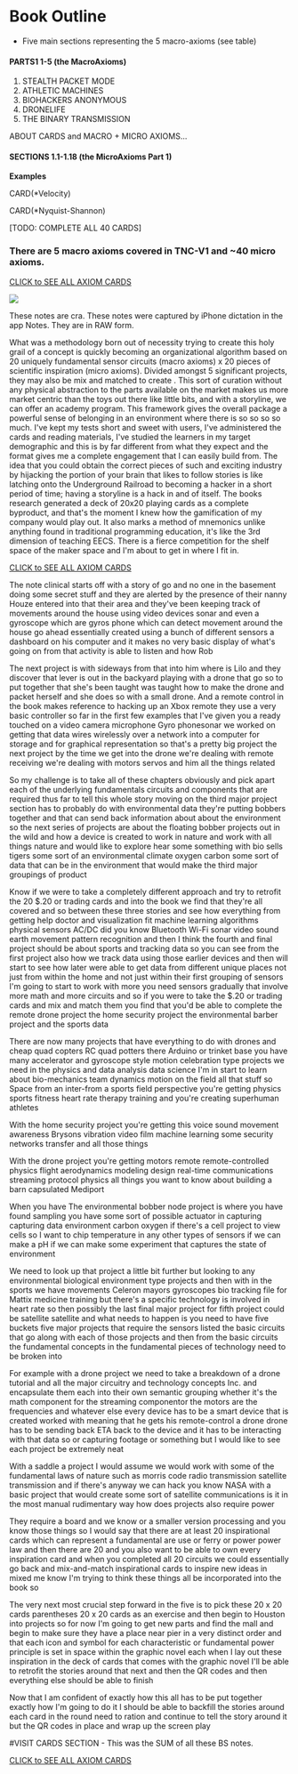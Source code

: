 # Book Outline

* Five main sections representing the 5 macro-axioms (see table)

#### PARTS1 1-5 (the MacroAxioms)

1. STEALTH PACKET MODE
2. ATHLETIC MACHINES
3. BIOHACKERS ANONYMOUS
4. DRONELIFE
5. THE BINARY TRANSMISSION

ABOUT CARDS and MACRO + MICRO AXIOMS...

#### SECTIONS 1.1-1.18 (the MicroAxioms Part 1)

**Examples**

CARD(*Velocity)

CARD(*Nyquist-Shannon)

[TODO: COMPLETE ALL 40 CARDS]



### There are 5 macro axioms covered in TNC-V1 and ~40 micro axioms.

[CLICK to SEE ALL AXIOM CARDS](https://frangucc.gitbooks.io/gamifyed/content/cards.html)

![](https://cl.ly/3b1N47292o0M/nyquist-shannon.jpg)


These notes are cra. These notes were captured by iPhone dictation in the app Notes. They are in RAW form. 

What was a methodology born out of necessity trying to create this holy grail of a concept is quickly becoming an organizational algorithm based on 20 uniquely fundamental sensor circuits (macro axioms) x 20 pieces of scientific inspiration (micro axioms). Divided amongst 5 significant projects, they may also be mix and matched to create . This sort of curation without any physical abstraction to the parts available on the market makes us more market centric than the toys out there like little bits, and with a storyline, we can offer an academy program. This framework gives the overall package a powerful sense of belonging in an environment where there is so so so so much. I've kept my tests short and sweet with users, I've administered the cards and reading materials, I've studied the learners in my target demographic and this is by far different from what they expect and the format gives me a complete engagement that I can easily build from. The idea that you could obtain the correct pieces of such and exciting industry by hijacking the portion of your brain that likes to follow stories is like latching onto the Underground Railroad to becoming a hacker in a short period of time; having a storyline is a hack in and of itself. The books research generated a deck of 20x20 playing cards as a complete byproduct, and that's the moment I knew how the gamification of my company would play out. It also marks a method of mnemonics unlike anything found in traditional programming education, it's like the 3rd dimension of teaching EECS. There is a fierce competition for the shelf space of the maker space and I'm about to get in where I fit in. 

[CLICK to SEE ALL AXIOM CARDS](https://frangucc.gitbooks.io/gamifyed/content/cards.html)


The note clinical starts off with a story of go and no one in the basement doing some secret stuff and they are alerted by the presence of their nanny Houze entered into that their area and they've been keeping track of movements around the house using video devices sonar and even a gyroscope which are gyros phone which can detect movement around the house go ahead essentially created using a bunch of different sensors a dashboard on his computer and it makes no very basic display of what's going on from that activity is able to listen and how Rob



The next project is with sideways from that into him where is Lilo and they discover that lever is out in the backyard playing with a drone that go so to put together that she's been taught was taught how to make the drone and packet herself and she does so with a small drone. And a remote control in the book makes reference to hacking up an Xbox remote they use a very basic controller so far in the first few examples that I've given you a ready touched on a video camera microphone Gyro phonesonar we worked on getting that data wires wirelessly over a network into a computer for storage and for graphical representation so that's a pretty big project the next project by the time we get into the drone we're dealing with remote receiving we're dealing with motors servos and him all the things related



So my challenge is to take all of these chapters obviously and pick apart each of the underlying fundamentals circuits and components that are required thus far to tell this whole story moving on the third major project section has to probably do with environmental data they're putting bobbers together and that can send back information about about the environment so the next series of projects are about the floating bobber projects out in the wild and how a device is created to work in nature and work with all things nature and would like to explore hear some something with bio sells tigers some sort of an environmental climate oxygen carbon some sort of data that can be in the environment that would make the third major groupings of product



Know if we were to take a completely different approach and try to retrofit the 20 $.20 or trading cards and into the book we find that they're all covered and so between these three stories and see how everything from getting help doctor and visualization fit machine learning algorithms physical sensors AC/DC did you know Bluetooth Wi-Fi sonar video sound earth movement pattern recognition and then I think the fourth and final project should be about sports and tracking data so you can see from the first project also how we track data using those earlier devices and then will start to see how later were able to get data from different unique places not just from within the home and not just within their first grouping of sensors I'm going to start to work with more you need sensors gradually that involve more math and more circuits and so if you were to take the $.20 or trading cards and mix and match them you find that you'd be able to complete the remote drone project the home security project the environmental barber project and the sports data



There are now many projects that have everything to do with drones and cheap quad copters RC quad potters there Arduino or trinket base you have many accelerator and gyroscope style motion celebration type projects we need in the physics and data analysis data science I'm in start to learn about bio-mechanics team dynamics motion on the field all that stuff so Space from an inter-from a sports field perspective you're getting physics sports fitness heart rate therapy training and you're creating superhuman athletes



With the home security project you're getting this voice sound movement awareness Brysons vibration video film machine learning some security networks transfer and all those things



With the drone project you're getting motors remote remote-controlled physics flight aerodynamics modeling design real-time communications streaming protocol physics all things you want to know about building a barn capsulated Mediport



When you have The environmental bobber node project is where you have found sampling you have some sort of possible actuator in capturing capturing data environment carbon oxygen if there's a cell project to view cells so I want to chip temperature in any other types of sensors if we can make a pH if we can make some experiment that captures the state of environment



We need to look up that project a little bit further but looking to any environmental biological environment type projects and then with in the sports we have movements Celeron mayors gyroscopes bio tracking file for Mattix medicine training but there's a specific technology is involved in heart rate so then possibly the last final major project for fifth project could be satellite satellite and what needs to happen is you need to have five buckets five major projects that require the sensors listed the basic circuits that go along with each of those projects and then from the basic circuits the fundamental concepts in the fundamental pieces of technology need to be broken into



For example with a drone project we need to take a breakdown of a drone tutorial and all the major circuitry and technology concepts Inc. and encapsulate them each into their own semantic grouping whether it's the math component for the streaming componentor the motors are the frequencies and whatever else every device has to be a smart device that is created worked with meaning that he gets his remote-control a drone drone has to be sending back ETA back to the device and it has to be interacting with that data so or capturing footage or something but I would like to see each project be extremely neat



With a saddle a project I would assume we would work with some of the fundamental laws of nature such as morris code radio transmission satellite transmission and if there's anyway we can hack you know NASA with a basic project that would create some sort of satellite communications is it in the most manual rudimentary way how does projects also require power



They require a board and we know or a smaller version processing and you know those things so I would say that there are at least 20 inspirational cards which can represent a fundamental are use or ferry or power power law and then there are 20 and you also want to be able to own every inspiration card and when you completed all 20 circuits we could essentially go back and mix-and-match inspirational cards to inspire new ideas in mixed me know I'm trying to think these things all be incorporated into the book so



The very next most crucial step forward in the five is to pick these 20 x 20 cards parentheses 20 x 20 cards as an exercise and then begin to Houston into projects so for now I'm going to get new parts and find the mall and begin to make sure they have a place near pier in a very distinct order and that each icon and symbol for each characteristic or fundamental power principle is set in space within the graphic novel each when I lay out these inspiration in the deck of cards that comes with the graphic novel I'll be able to retrofit the stories around that next and then the QR codes and then everything else should be able to finish



Now that I am confident of exactly how this all has to be put together exactly how I'm going to do it I should be able to backfill the stories around each card in the round need to ration and continue to tell the story around it but the QR codes in place and wrap up the screen play

#VISIT CARDS SECTION - This was the SUM of all these BS notes.

[CLICK to SEE ALL AXIOM CARDS](https://frangucc.gitbooks.io/gamifyed/content/cards.html)











